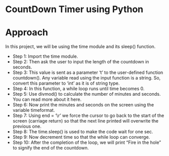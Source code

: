 # CountDown Timer using Python

# Approach
In this project, we will be using the time module and its sleep() function.

-  Step 1: Import the time module.
-  Step 2: Then ask the user to input the length of the countdown in seconds.
-  Step 3: This value is sent as a parameter ‘t’ to the user-defined function countdown(). Any variable read using the input function is a string. So, convert this parameter to ‘int’ as it is of string type.
-  Step 4: In this function, a while loop runs until time becomes 0.
-  Step 5: Use divmod() to calculate the number of minutes and seconds. You can read more about it here.
-  Step 6: Now print the minutes and seconds on the screen using the variable timeformat.
-  Step 7: Using end = ‘\r’ we force the cursor to go back to the start of the screen (carriage return) so that the next line printed will overwrite the previous one.
-  Step 8: The time.sleep() is used to make the code wait for one sec.
-  Step 9: Now decrement time so that the while loop can converge.
-  Step 10: After the completion of the loop, we will print “Fire in the hole” to signify the end of the countdown.

